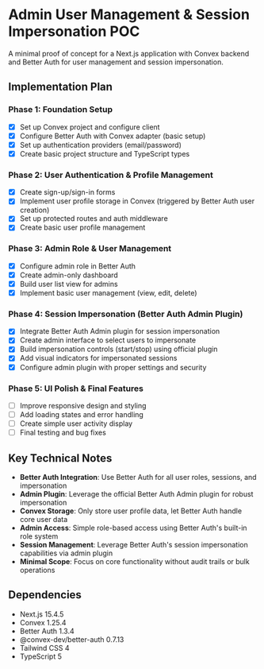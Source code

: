 # Admin User Management & Session Impersonation POC

A minimal proof of concept for a Next.js application with Convex backend and Better Auth for user management and session impersonation.

## Implementation Plan

### Phase 1: Foundation Setup

- [x] Set up Convex project and configure client
- [x] Configure Better Auth with Convex adapter (basic setup)
- [x] Set up authentication providers (email/password)
- [x] Create basic project structure and TypeScript types

### Phase 2: User Authentication & Profile Management

- [x] Create sign-up/sign-in forms
- [x] Implement user profile storage in Convex (triggered by Better Auth user creation)
- [x] Set up protected routes and auth middleware
- [x] Create basic user profile management

### Phase 3: Admin Role & User Management

- [x] Configure admin role in Better Auth
- [x] Create admin-only dashboard
- [x] Build user list view for admins
- [x] Implement basic user management (view, edit, delete)

### Phase 4: Session Impersonation (Better Auth Admin Plugin)

- [x] Integrate Better Auth Admin plugin for session impersonation
- [x] Create admin interface to select users to impersonate
- [x] Build impersonation controls (start/stop) using official plugin
- [x] Add visual indicators for impersonated sessions
- [x] Configure admin plugin with proper settings and security

### Phase 5: UI Polish & Final Features

- [ ] Improve responsive design and styling
- [ ] Add loading states and error handling
- [ ] Create simple user activity display
- [ ] Final testing and bug fixes

## Key Technical Notes

- **Better Auth Integration**: Use Better Auth for all user roles, sessions, and impersonation
- **Admin Plugin**: Leverage the official Better Auth Admin plugin for robust impersonation
- **Convex Storage**: Only store user profile data, let Better Auth handle core user data
- **Admin Access**: Simple role-based access using Better Auth's built-in role system
- **Session Management**: Leverage Better Auth's session impersonation capabilities via admin plugin
- **Minimal Scope**: Focus on core functionality without audit trails or bulk operations

## Dependencies

- Next.js 15.4.5
- Convex 1.25.4
- Better Auth 1.3.4
- @convex-dev/better-auth 0.7.13
- Tailwind CSS 4
- TypeScript 5
